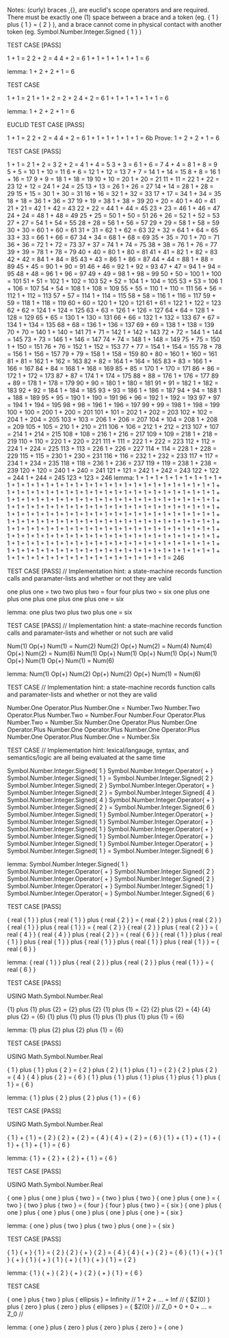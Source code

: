 
Notes: (curly) braces ,{}, are euclid's scope operators and are required. There must be exactly one (1) space between a brace and a token (eg. { 1 } plus { 1 } = { 2 } ),
and a brace cannot come in physical contact with another token (eg. Symbol.Number.Integer.Signed { 1 } )

TEST CASE  [PASS] 

1 + 1 = 2 
2 + 2 = 4 
4 + 2 = 6 
1 + 1 + 1 + 1 + 1 + 1 = 6 

lemma: 1 + 2 + 2 + 1 = 6 


TEST CASE 

1 + 1 = 2 
1 + 1 + 2 = 2 + 2 
4 + 2 = 6 
1 + 1 + 1 + 1 + 1 + 1 = 6 

lemma: 1 + 2 + 2 + 1 = 6 


EUCLID TEST CASE  [PASS] 

1 + 1 = 2 
2 + 2 = 4 
4 + 2 = 6 
1 + 1 + 1 + 1 + 1 + 1 = 6b
Prove: 1 + 2 + 2 + 1 = 6 


TEST CASE  [PASS] 

1 + 1 = 2 
1 + 2 = 3 
2 + 2 = 4 
1 + 4 = 5 
3 + 3 = 6 
1 + 6 = 7 
4 + 4 = 8 
1 + 8 = 9 
5 + 5 = 10 
1 + 10 = 11 
6 + 6 = 12 
1 + 12 = 13 
7 + 7 = 14 
1 + 14 = 15 
8 + 8 = 16 
1 + 16 = 17 
9 + 9 = 18 
1 + 18 = 19 
10 + 10 = 20 
1 + 20 = 21 
11 + 11 = 22 
1 + 22 = 23 
12 + 12 = 24 
1 + 24 = 25 
13 + 13 = 26 
1 + 26 = 27 
14 + 14 = 28 
1 + 28 = 29 
15 + 15 = 30 
1 + 30 = 31 
16 + 16 = 32 
1 + 32 = 33 
17 + 17 = 34 
1 + 34 = 35 
18 + 18 = 36 
1 + 36 = 37 
19 + 19 = 38 
1 + 38 = 39 
20 + 20 = 40 
1 + 40 = 41 
21 + 21 = 42 
1 + 42 = 43 
22 + 22 = 44 
1 + 44 = 45 
23 + 23 = 46 
1 + 46 = 47 
24 + 24 = 48 
1 + 48 = 49 
25 + 25 = 50 
1 + 50 = 51 
26 + 26 = 52 
1 + 52 = 53 
27 + 27 = 54 
1 + 54 = 55 
28 + 28 = 56 
1 + 56 = 57 
29 + 29 = 58 
1 + 58 = 59 
30 + 30 = 60 
1 + 60 = 61 
31 + 31 = 62 
1 + 62 = 63 
32 + 32 = 64 
1 + 64 = 65 
33 + 33 = 66 
1 + 66 = 67 
34 + 34 = 68 
1 + 68 = 69 
35 + 35 = 70 
1 + 70 = 71 
36 + 36 = 72 
1 + 72 = 73 
37 + 37 = 74 
1 + 74 = 75 
38 + 38 = 76 
1 + 76 = 77 
39 + 39 = 78 
1 + 78 = 79 
40 + 40 = 80 
1 + 80 = 81 
41 + 41 = 82 
1 + 82 = 83 
42 + 42 = 84 
1 + 84 = 85 
43 + 43 = 86 
1 + 86 = 87 
44 + 44 = 88 
1 + 88 = 89 
45 + 45 = 90 
1 + 90 = 91 
46 + 46 = 92 
1 + 92 = 93 
47 + 47 = 94 
1 + 94 = 95 
48 + 48 = 96 
1 + 96 = 97 
49 + 49 = 98 
1 + 98 = 99 
50 + 50 = 100 
1 + 100 = 101 
51 + 51 = 102 
1 + 102 = 103 
52 + 52 = 104 
1 + 104 = 105 
53 + 53 = 106 
1 + 106 = 107 
54 + 54 = 108 
1 + 108 = 109 
55 + 55 = 110 
1 + 110 = 111 
56 + 56 = 112 
1 + 112 = 113 
57 + 57 = 114 
1 + 114 = 115 
58 + 58 = 116 
1 + 116 = 117 
59 + 59 = 118 
1 + 118 = 119 
60 + 60 = 120 
1 + 120 = 121 
61 + 61 = 122 
1 + 122 = 123 
62 + 62 = 124 
1 + 124 = 125 
63 + 63 = 126 
1 + 126 = 127 
64 + 64 = 128 
1 + 128 = 129 
65 + 65 = 130 
1 + 130 = 131 
66 + 66 = 132 
1 + 132 = 133 
67 + 67 = 134 
1 + 134 = 135 
68 + 68 = 136 
1 + 136 = 137 
69 + 69 = 138 
1 + 138 = 139 
70 + 70 = 140 
1 + 140 = 141 
71 + 71 = 142 
1 + 142 = 143 
72 + 72 = 144 
1 + 144 = 145 
73 + 73 = 146 
1 + 146 = 147 
74 + 74 = 148 
1 + 148 = 149 
75 + 75 = 150 
1 + 150 = 151 
76 + 76 = 152 
1 + 152 = 153 
77 + 77 = 154 
1 + 154 = 155 
78 + 78 = 156 
1 + 156 = 157 
79 + 79 = 158 
1 + 158 = 159 
80 + 80 = 160 
1 + 160 = 161 
81 + 81 = 162 
1 + 162 = 163 
82 + 82 = 164 
1 + 164 = 165 
83 + 83 = 166 
1 + 166 = 167 
84 + 84 = 168 
1 + 168 = 169 
85 + 85 = 170 
1 + 170 = 171 
86 + 86 = 172 
1 + 172 = 173 
87 + 87 = 174 
1 + 174 = 175 
88 + 88 = 176 
1 + 176 = 177 
89 + 89 = 178 
1 + 178 = 179 
90 + 90 = 180 
1 + 180 = 181 
91 + 91 = 182 
1 + 182 = 183 
92 + 92 = 184 
1 + 184 = 185 
93 + 93 = 186 
1 + 186 = 187 
94 + 94 = 188 
1 + 188 = 189 
95 + 95 = 190 
1 + 190 = 191 
96 + 96 = 192 
1 + 192 = 193 
97 + 97 = 194 
1 + 194 = 195 
98 + 98 = 196 
1 + 196 = 197 
99 + 99 = 198 
1 + 198 = 199 
100 + 100 = 200 
1 + 200 = 201 
101 + 101 = 202 
1 + 202 = 203 
102 + 102 = 204 
1 + 204 = 205 
103 + 103 = 206 
1 + 206 = 207 
104 + 104 = 208 
1 + 208 = 209 
105 + 105 = 210 
1 + 210 = 211 
106 + 106 = 212 
1 + 212 = 213 
107 + 107 = 214 
1 + 214 = 215 
108 + 108 = 216 
1 + 216 = 217 
109 + 109 = 218 
1 + 218 = 219 
110 + 110 = 220 
1 + 220 = 221 
111 + 111 = 222 
1 + 222 = 223 
112 + 112 = 224 
1 + 224 = 225 
113 + 113 = 226 
1 + 226 = 227 
114 + 114 = 228 
1 + 228 = 229 
115 + 115 = 230 
1 + 230 = 231 
116 + 116 = 232 
1 + 232 = 233 
117 + 117 = 234 
1 + 234 = 235 
118 + 118 = 236 
1 + 236 = 237 
119 + 119 = 238 
1 + 238 = 239 
120 + 120 = 240 
1 + 240 = 241 
121 + 121 = 242 
1 + 242 = 243 
122 + 122 = 244 
1 + 244 = 245 
123 + 123 = 246 
lemma: 1 + 1 + 1 + 1 + 1 + 1 + 1 + 1 + 1 + 1 + 1 + 1 + 1 + 1 + 1 + 1 + 1 + 1 + 1 + 1 + 1 + 1 + 1 + 1 + 1 + 1 + 1 + 1 + 1 + 1 + 1 + 1 + 1 + 1 + 1 + 1 + 1 + 1 + 1 + 1 + 1 + 1 + 1 + 1 + 1 + 1 + 1 + 1 + 1 + 1 + 1 + 1 + 1 + 1 + 1 + 1 + 1 + 1 + 1 + 1 + 1 + 1 + 1 + 1 + 1 + 1 + 1 + 1 + 1 + 1 + 1 + 1 + 1 + 1 + 1 + 1 + 1 + 1 + 1 + 1 + 1 + 1 + 1 + 1 + 1 + 1 + 1 + 1 + 1 + 1 + 1 + 1 + 1 + 1 + 1 + 1 + 1 + 1 + 1 + 1 + 1 + 1 + 1 + 1 + 1 + 1 + 1 + 1 + 1 + 1 + 1 + 1 + 1 + 1 + 1 + 1 + 1 + 1 + 1 + 1 + 1 + 1 + 1 + 1 + 1 + 1 + 1 + 1 + 1 + 1 + 1 + 1 + 1 + 1 + 1 + 1 + 1 + 1 + 1 + 1 + 1 + 1 + 1 + 1 + 1 + 1 + 1 + 1 + 1 + 1 + 1 + 1 + 1 + 1 + 1 + 1 + 1 + 1 + 1 + 1 + 1 + 1 + 1 + 1 + 1 + 1 + 1 + 1 + 1 + 1 + 1 + 1 + 1 + 1 + 1 + 1 + 1 + 1 + 1 + 1 + 1 + 1 + 1 + 1 + 1 + 1 + 1 + 1 + 1 + 1 + 1 + 1 + 1 + 1 + 1 + 1 + 1 + 1 + 1 + 1 + 1 + 1 + 1 + 1 + 1 + 1 + 1 + 1 + 1 + 1 + 1 + 1 + 1 + 1 + 1 + 1 + 1 + 1 + 1 + 1 + 1 + 1 + 1 + 1 + 1 + 1 + 1 + 1 + 1 + 1 + 1 + 1 + 1 + 1 + 1 + 1 + 1 + 1 + 1 + 1 + 1 + 1 + 1 + 1 + 1 + 1 = 246 


TEST CASE  [PASS] // Implementation hint: a state-machine records function calls and paramater-lists and whether or not they are valid 

one plus one = two 
two plus two = four 
four plus two = six 
one plus one plus one plus one plus one plus one = six 

lemma: one plus two plus two plus one = six 


TEST CASE [PASS] // Implementation hint: a state-machine records function calls and paramater-lists and whether or not such are valid 

Num(1) Op(+) Num(1) = Num(2) 
Num(2) Op(+) Num(2) = Num(4) 
Num(4) Op(+) Num(2) = Num(6) 
Num(1) Op(+) Num(1) Op(+) Num(1) Op(+) Num(1) Op(+) Num(1) Op(+) Num(1) = Num(6) 

lemma: Num(1) Op(+) Num(2) Op(+) Num(2) Op(+) Num(1) = Num(6) 


TEST CASE // Implementation hint: a state-machine records function calls and paramater-lists and whether or not they are valid 

Number.One Operator.Plus Number.One = Number.Two 
Number.Two Operator.Plus Number.Two = Number.Four 
Number.Four Operator.Plus Number.Two = Number.Six 
Number.One Operator.Plus Number.One Operator.Plus Number.One Operator.Plus Number.One Operator.Plus Number.One Operator.Plus Number.One = Number.Six 


TEST CASE // Implementation hint: lexical/langauge, syntax, and semantics/logic are all being evaluated at the same time 

Symbol.Number.Integer.Signed{ 1 } Symbol.Number.Integer.Operator{ + } Symbol.Number.Integer.Signed{ 1 } = Symbol.Number.Integer.Signed{ 2 } 
Symbol.Number.Integer.Signed{ 2 } Symbol.Number.Integer.Operator{ + } Symbol.Number.Integer.Signed{ 2 } = Symbol.Number.Integer.Signed{ 4 } 
Symbol.Number.Integer.Signed{ 4 } Symbol.Number.Integer.Operator{ + } Symbol.Number.Integer.Signed{ 2 } = Symbol.Number.Integer.Signed{ 6 } 
Symbol.Number.Integer.Signed{ 1 } Symbol.Number.Integer.Operator{ + } Symbol.Number.Integer.Signed{ 1 } Symbol.Number.Integer.Operator{ + } Symbol.Number.Integer.Signed{ 1 } Symbol.Number.Integer.Operator{ + } Symbol.Number.Integer.Signed{ 1 } Symbol.Number.Integer.Operator{ + } Symbol.Number.Integer.Signed{ 1 } Symbol.Number.Integer.Operator{ + } Symbol.Number.Integer.Signed{ 1 } = Symbol.Number.Integer.Signed{ 6 } 

lemma: Symbol.Number.Integer.Signed{ 1 } Symbol.Number.Integer.Operator{ + } Symbol.Number.Integer.Signed{ 2 } Symbol.Number.Integer.Operator{ + } Symbol.Number.Integer.Signed{ 2 } Symbol.Number.Integer.Operator{ + } Symbol.Number.Integer.Signed{ 1 } Symbol.Number.Integer.Operator{ = } Symbol.Number.Integer.Signed{ 6 } 


TEST CASE [PASS] 

{ real { 1 } } plus { real { 1 } } plus { real { 2 } } = { real { 2 } } plus { real { 2 } } 
{ real { 1 } } plus { real { 1 } } = { real { 2 } } 
{ real { 2 } } plus { real { 2 } } = { real { 4 } } 
{ real { 4 } } plus { real { 2 } } = { real { 6 } } 
{ real { 1 } } plus { real { 1 } } plus { real { 1 } } plus { real { 1 } } plus { real { 1 } } plus { real { 1 } } = { real { 6 } } 

lemma: { real { 1 } } plus { real { 2 } } plus { real { 2 } } plus { real { 1 } } = { real { 6 } } 


TEST CASE [PASS] 

USING Math.Symbol.Number.Real 

{1} plus {1} plus {2} = {2} plus {2} 
{1} plus {1} = {2} 
{2} plus {2} = {4} 
{4} plus {2} = {6} 
{1} plus {1} plus {1} plus {1} plus {1} plus {1} = {6} 

lemma: {1} plus {2} plus {2} plus {1} = {6} 


TEST CASE [PASS] 

USING Math.Symbol.Number.Real 

{ 1 } plus { 1 } plus { 2 } = { 2 } plus { 2 } 
{ 1 } plus { 1 } = { 2 } 
{ 2 } plus { 2 } = { 4 } 
{ 4 } plus { 2 } = { 6 } 
{ 1 } plus { 1 } plus { 1 } plus { 1 } plus { 1 } plus { 1 } = { 6 } 

lemma: { 1 } plus { 2 } plus { 2 } plus { 1 } = { 6 } 


TEST CASE [PASS] 

USING Math.Symbol.Number.Real 

{ 1 } + { 1 } = { 2 } 
{ 2 } + { 2 } = { 4 } 
{ 4 } + { 2 } = { 6 } 
{ 1 } + { 1 } + { 1 } + { 1 } + { 1 } + { 1 } = { 6 } 

lemma: { 1 } + { 2 } + { 2 } + { 1 } = { 6 } 


TEST CASE [PASS] 

USING Math.Symbol.Number.Real 

{ one } plus { one } plus { two } = { two } plus { two } 
{ one } plus { one } = { two } 
{ two } plus { two } = { four } 
{ four } plus { two } = { six } 
{ one } plus { one } plus { one } plus { one } plus { one } plus { one } = { six } 

lemma: { one } plus { two } plus { two } plus { one } = { six } 


TEST CASE [PASS] 

{ 1 } { + } { 1 } = { 2 } 
{ 2 } { + } { 2 } = { 4 } 
{ 4 } { + } { 2 } = { 6 } 
{ 1 } { + } { 1 } { + } { 1 } { + } { 1 } { + } { 1 } { + } { 1 } = { 2 } 

lemma: { 1 } { + } { 2 } { + } { 2 } { + } { 1 } = { 6 } 


TEST CASE 

{ one } plus { two } plus { ellipsis } = Infinity  // 1 + 2 + ... = Inf // 
{ $Z(0) } plus { zero } plus { zero } plus { ellipses } = { $Z(0) } // Z_0 + 0 + 0 + ... = Z_0 // 

lemma: { one } plus { zero } plus { zero } plus { zero } = { one } 




